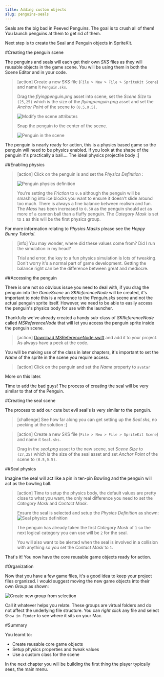 ```yaml
---
title: Adding custom objects
slug: penguins-seals
---
```


Seals are the big bad in Peeved Penguins. The goal is to crush all of them! You launch penguins at them to get rid of them.

Next step is to create the Seal and Penguin objects in SpriteKit.

#Creating the penguin scene

The penguins and seals will each get their own *SKS* files as they will reusable objects in the game scene.  You will be using them in both the Scene Editor and in your code.

> [action]
> Create a new SKS file (`File > New > File > SpriteKit Scene`) and name it `Penguin.sks`.
>
> Drag the *flyingpenguin.png* asset into scene, set the *Scene Size* to `(25,25)` which is the size of the *flyingpenguin.png* asset and set the *Anchor Point* of the scene to `(0.5,0.5)`.  
>
> ![Modify the scene attributes](../Tutorial-Images/xcode_spritekit_modify_penguin_scene.png)
>
> Snap the penguin to the center of the scene.
>
> ![Penguin in the scene](../Tutorial-Images/xcode_spritekit_penguin_selfie.png)
>

The penguin is nearly ready for action, this is a physics based game so the penguin will need to be physics enabled.  If you look at the shape of the penguin it's practically a ball.... The ideal physics projectile body :]

##Enabling physics

> [action]
> Click on the penguin is  and set the *Physics Definition* :
>
> ![Penguin physics definition](../Tutorial-Images/xcode_spritekit_penguin_physics_definition.png)
>
> You're setting the *Friction* to `0.6` although the penguin will be smashing into ice blocks you want to ensure it doesn't slide around too much.  There is always a fine balance between realism and fun.
> The *Mass* has been increased to `0.50` as the penguin should act as more of a cannon ball than a fluffy penguin.
> The *Category Mask* is set to `1` as this will be the first physics group.

For more information relating to *Physics Masks* please see the *Hoppy Bunny Tutorial*.

<!-- -->

> [info]
> You may wonder, where did these values come from? Did I run the simulation in my head?
>
> Trial and error, the key to a fun physics simulation is lots of tweaking. Don't worry it's a normal part of game development. Getting the balance right can be the difference between great and mediocre.

##Accessing the penguin

There is one not so obvious issue you need to deal with, if you drag the penguin into the *GameScene* an *SKReferenceNode* will be created, it's important to note this is a reference to the *Penguin.sks* scene and not the actual penguin sprite itself.  However, we need to be able to easily access the penguin's physics body for use with the launcher.

Thankfully we've already created a handy sub-class of *SKReferenceNode* called *MSReferenceNode* that will let you access the penguin sprite inside the penguin scene.

> [action]
> [Download MSReferenceNode.swift](https://github.com/MakeSchool-Tutorials/Peeved-Penguins-SpriteKit-Swift-Solution/raw/master/PeevedPenguinBuild/MSReferenceNode.swift) and add it to your project. As always have a peek at the code.

You will be making use of the class in later chapters, it's important to set the *Name* of the sprite in the scene you require access.

> [action]
> Click on the penguin and set the *Name* property to `avatar`

More on this later.

Time to add the bad guys! The process of creating the seal will be very similar to that of the Penguin.

#Creating the seal scene

The process to add our cute but evil seal's is very similar to the penguin.

> [challenge]
> See how far along you can get setting up the *Seal.sks*, no peeking at the solution :]
>

<!-- -->

> [action]
> Create a new SKS file (`File > New > File > SpriteKit Scene`) and name it `Seal.sks`.
>
> Drag in the *seal.png* asset to the new scene, set *Scene Size* to `(27,25)` which is the size of the seal asset and set *Anchor Point* of the scene to `(0.5,0.5)`.  
>

##Seal physics

Imagine the seal will act like a pin in ten-pin Bowling and the penguin will act as the bowling ball.

> [action]
> Time to setup the physics body, the default values are pretty close to what you want, the only real difference  you need to set the *Category Mask* and *Contact Mask*.
>
> Ensure the seal is selected and setup the *Physics Definition* as shown:
> ![Seal physics definition](../Tutorial-Images/xcode_spritekit_seal_physics_definition.png)
>
> The penguin has already taken the first *Category Mask* of `1` so the next logical category you can use will be `2` for the seal.
>
> You will also want to be alerted when the seal is involved in a collision with anything so you set the *Contact Mask* to `1`.
>

That's it! You now have the core reusable game objects ready for action.

#Organization

Now that you have a few game files, it's a good idea to keep your project files organized.
I would suggest moving the new game objects into their own *Group* as shown:

![Create new group from selection](../Tutorial-Images/xcode_new_group_from_selection.png)

Call it whatever helps you relate.  These groups are virtual folders and do not affect the underlying file structure. You can *right click* any file and select `Show in Finder` to see where it sits on your Mac.

#Summary

You learnt to:
- Create reusable core game objects
- Setup physics properties and tweak values
- Use a custom class for the scene

In the next chapter you will be building the first thing the player typically sees, the main menu.
